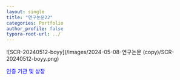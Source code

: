 ```yaml
---
layout: single
title: "연구논문22"
categories: Portfolio
author_profile: false
typora-root-url: ../
---
```


![SCR-20240512-boyy](/images/2024-05-08-연구논문 (copy)/SCR-20240512-boyy.png)

<a onclick="window.open('/images/2024-05-08-연구논문 (copy)/SCR-20240512-boyy.png', 'popup', 'width=600,height=400')" style="color: blue; cursor: pointer;">인증 기관 및 상장</a>
